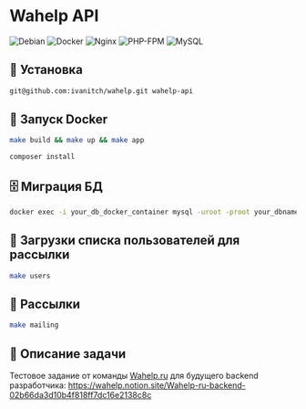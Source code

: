 # Wahelp API

![Debian](https://img.shields.io/badge/Debian-12-A81D33?logo=debian&logoColor=white)
![Docker](https://img.shields.io/badge/Docker-28.2-2496ED?logo=docker&logoColor=white)
![Nginx](https://img.shields.io/badge/Nginx-1.27-009639?logo=nginx&logoColor=white)
![PHP-FPM](https://img.shields.io/badge/PHP_FPM-7.4-777BB4?logo=php&logoColor=white)
![MySQL](https://img.shields.io/badge/MySQL-8.0.42-4479A1?logo=mysql&logoColor=white)


##  🌟 Установка
```bash
git@github.com:ivanitch/wahelp.git wahelp-api
````

##  🚀 Запуск Docker
```bash
make build && make up && make app

composer install
```

## 🗄️ Миграция БД
```bash
docker exec -i your_db_docker_container mysql -uroot -proot your_dbname -v < /path/to/migrations/init.sql
```

## 👤 Загрузки списка пользователей для рассылки
```bash
make users
```

## 📧 Рассылки
```bash
make mailing
```

## 🔗 Описание задачи

Тестовое задание от  команды [Wahelp.ru](http://Wahelp.ru) для будущего backend разработчика:
https://wahelp.notion.site/Wahelp-ru-backend-02b66da3d10b4f818ff7dc16e2138c8c 